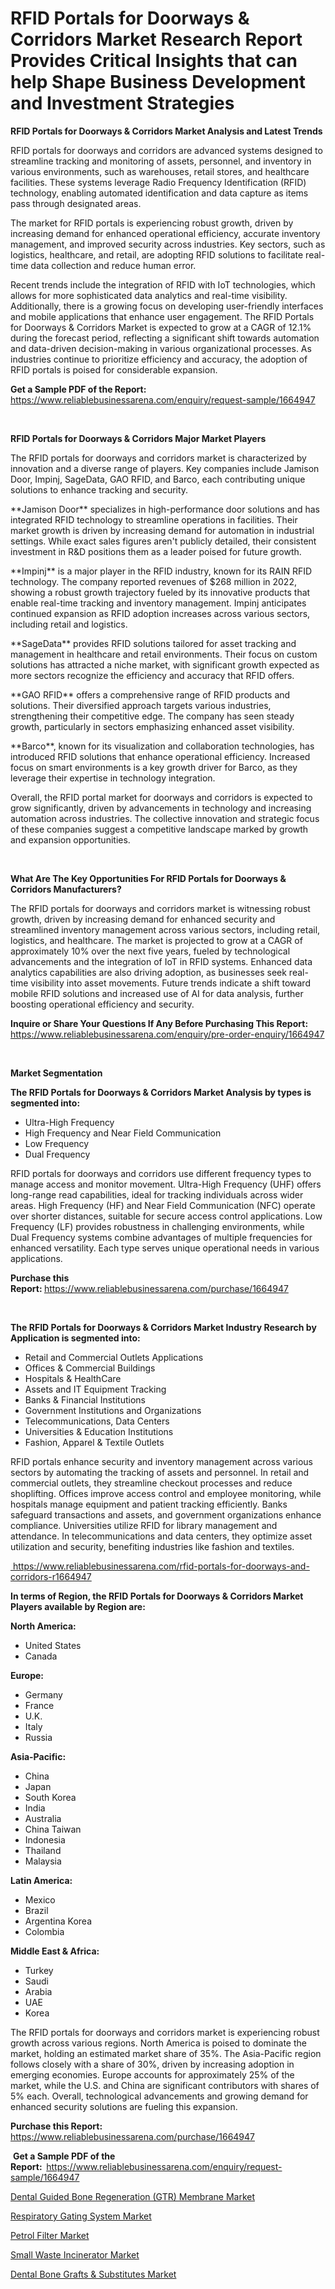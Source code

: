<p><h1>RFID Portals for Doorways & Corridors Market Research Report Provides Critical Insights that can help Shape Business Development and Investment Strategies</h1></p><p><strong>RFID Portals for Doorways & Corridors Market Analysis and Latest Trends</strong></p>
<p><p>RFID portals for doorways and corridors are advanced systems designed to streamline tracking and monitoring of assets, personnel, and inventory in various environments, such as warehouses, retail stores, and healthcare facilities. These systems leverage Radio Frequency Identification (RFID) technology, enabling automated identification and data capture as items pass through designated areas. </p><p>The market for RFID portals is experiencing robust growth, driven by increasing demand for enhanced operational efficiency, accurate inventory management, and improved security across industries. Key sectors, such as logistics, healthcare, and retail, are adopting RFID solutions to facilitate real-time data collection and reduce human error. </p><p>Recent trends include the integration of RFID with IoT technologies, which allows for more sophisticated data analytics and real-time visibility. Additionally, there is a growing focus on developing user-friendly interfaces and mobile applications that enhance user engagement. The RFID Portals for Doorways & Corridors Market is expected to grow at a CAGR of 12.1% during the forecast period, reflecting a significant shift towards automation and data-driven decision-making in various organizational processes. As industries continue to prioritize efficiency and accuracy, the adoption of RFID portals is poised for considerable expansion.</p></p>
<p><strong>Get a Sample PDF of the Report:&nbsp;</strong> <a href="https://www.reliablebusinessarena.com/enquiry/request-sample/1664947?utm_campaign=1332&utm_medium=2&utm_source=Github&utm_content=ia&utm_term=29092024&utm_id=rfid-portals-for-doorways-corridors">https://www.reliablebusinessarena.com/enquiry/request-sample/1664947</a></p>
<p>&nbsp;</p>
<p><strong>RFID Portals for Doorways & Corridors Major Market Players</strong></p>
<p><p>The RFID portals for doorways and corridors market is characterized by innovation and a diverse range of players. Key companies include Jamison Door, Impinj, SageData, GAO RFID, and Barco, each contributing unique solutions to enhance tracking and security.</p><p>**Jamison Door** specializes in high-performance door solutions and has integrated RFID technology to streamline operations in facilities. Their market growth is driven by increasing demand for automation in industrial settings. While exact sales figures aren't publicly detailed, their consistent investment in R&D positions them as a leader poised for future growth.</p><p>**Impinj** is a major player in the RFID industry, known for its RAIN RFID technology. The company reported revenues of $268 million in 2022, showing a robust growth trajectory fueled by its innovative products that enable real-time tracking and inventory management. Impinj anticipates continued expansion as RFID adoption increases across various sectors, including retail and logistics.</p><p>**SageData** provides RFID solutions tailored for asset tracking and management in healthcare and retail environments. Their focus on custom solutions has attracted a niche market, with significant growth expected as more sectors recognize the efficiency and accuracy that RFID offers.</p><p>**GAO RFID** offers a comprehensive range of RFID products and solutions. Their diversified approach targets various industries, strengthening their competitive edge. The company has seen steady growth, particularly in sectors emphasizing enhanced asset visibility.</p><p>**Barco**, known for its visualization and collaboration technologies, has introduced RFID solutions that enhance operational efficiency. Increased focus on smart environments is a key growth driver for Barco, as they leverage their expertise in technology integration.</p><p>Overall, the RFID portal market for doorways and corridors is expected to grow significantly, driven by advancements in technology and increasing automation across industries. The collective innovation and strategic focus of these companies suggest a competitive landscape marked by growth and expansion opportunities.</p></p>
<p>&nbsp;</p>
<p><strong>What Are The Key Opportunities For RFID Portals for Doorways & Corridors Manufacturers?</strong></p>
<p><p>The RFID portals for doorways and corridors market is witnessing robust growth, driven by increasing demand for enhanced security and streamlined inventory management across various sectors, including retail, logistics, and healthcare. The market is projected to grow at a CAGR of approximately 10% over the next five years, fueled by technological advancements and the integration of IoT in RFID systems. Enhanced data analytics capabilities are also driving adoption, as businesses seek real-time visibility into asset movements. Future trends indicate a shift toward mobile RFID solutions and increased use of AI for data analysis, further boosting operational efficiency and security.</p></p>
<p><strong>Inquire or Share Your Questions If Any Before Purchasing This Report:</strong> <a href="https://www.reliablebusinessarena.com/enquiry/pre-order-enquiry/1664947?utm_campaign=1332&utm_medium=2&utm_source=Github&utm_content=ia&utm_term=29092024&utm_id=rfid-portals-for-doorways-corridors">https://www.reliablebusinessarena.com/enquiry/pre-order-enquiry/1664947</a></p>
<p>&nbsp;</p>
<p><strong>Market Segmentation</strong></p>
<p><strong>The RFID Portals for Doorways & Corridors Market Analysis by types is segmented into:</strong></p>
<p><ul><li>Ultra-High Frequency</li><li>High Frequency and Near Field Communication</li><li>Low Frequency</li><li>Dual Frequency</li></ul></p>
<p><p>RFID portals for doorways and corridors use different frequency types to manage access and monitor movement. Ultra-High Frequency (UHF) offers long-range read capabilities, ideal for tracking individuals across wider areas. High Frequency (HF) and Near Field Communication (NFC) operate over shorter distances, suitable for secure access control applications. Low Frequency (LF) provides robustness in challenging environments, while Dual Frequency systems combine advantages of multiple frequencies for enhanced versatility. Each type serves unique operational needs in various applications.</p></p>
<p><strong>Purchase this Report:&nbsp;</strong><a href="https://www.reliablebusinessarena.com/purchase/1664947?utm_campaign=1332&utm_medium=2&utm_source=Github&utm_content=ia&utm_term=29092024&utm_id=rfid-portals-for-doorways-corridors">https://www.reliablebusinessarena.com/purchase/1664947</a></p>
<p>&nbsp;</p>
<p><strong>The RFID Portals for Doorways & Corridors Market Industry Research by Application is segmented into:</strong></p>
<p><ul><li>Retail and Commercial Outlets Applications</li><li>Offices & Commercial Buildings</li><li>Hospitals & HealthCare</li><li>Assets and IT Equipment Tracking</li><li>Banks & Financial Institutions</li><li>Government Institutions and Organizations</li><li>Telecommunications, Data Centers</li><li>Universities & Education Institutions</li><li>Fashion, Apparel & Textile Outlets</li></ul></p>
<p><p>RFID portals enhance security and inventory management across various sectors by automating the tracking of assets and personnel. In retail and commercial outlets, they streamline checkout processes and reduce shoplifting. Offices improve access control and employee monitoring, while hospitals manage equipment and patient tracking efficiently. Banks safeguard transactions and assets, and government organizations enhance compliance. Universities utilize RFID for library management and attendance. In telecommunications and data centers, they optimize asset utilization and security, benefiting industries like fashion and textiles.</p></p>
<p><a href="https://www.reliablebusinessarena.com/rfid-portals-for-doorways-and-corridors-r1664947?utm_campaign=1332&utm_medium=2&utm_source=Github&utm_content=ia&utm_term=29092024&utm_id=rfid-portals-for-doorways-corridors">&nbsp;https://www.reliablebusinessarena.com/rfid-portals-for-doorways-and-corridors-r1664947</a></p>
<p><strong>In terms of Region, the RFID Portals for Doorways & Corridors Market Players available by Region are:</strong></p>
<p>
    <p> <strong> North America: </strong>
        <ul>
            <li>United States</li>
            <li>Canada</li>
        </ul>
        </p> 
    <p> <strong> Europe: </strong>
        <ul>
            <li>Germany</li>
            <li>France</li>
            <li>U.K.</li>
            <li>Italy</li>
            <li>Russia</li>
        </ul>
        </p> 
    <p> <strong> Asia-Pacific: </strong>
        <ul>
            <li>China</li>
            <li>Japan</li>
            <li>South Korea</li>
            <li>India</li>
            <li>Australia</li>
            <li>China Taiwan</li>
            <li>Indonesia</li>
            <li>Thailand</li>
            <li>Malaysia</li>
        </ul>
        </p> 
    <p> <strong> Latin America: </strong>
        <ul>
            <li>Mexico</li>
            <li>Brazil</li>
            <li>Argentina Korea</li>
            <li>Colombia</li>
        </ul>
        </p> 
    <p> <strong> Middle East & Africa: </strong>
        <ul>
            <li>Turkey</li>
            <li>Saudi</li>
            <li>Arabia</li>
            <li>UAE</li>
            <li>Korea</li>
        </ul>
    </p>
    </p>
<p><p>The RFID portals for doorways and corridors market is experiencing robust growth across various regions. North America is poised to dominate the market, holding an estimated market share of 35%. The Asia-Pacific region follows closely with a share of 30%, driven by increasing adoption in emerging economies. Europe accounts for approximately 25% of the market, while the U.S. and China are significant contributors with shares of 5% each. Overall, technological advancements and growing demand for enhanced security solutions are fueling this expansion.</p></p>
<p><strong>Purchase this Report: </strong><a href="https://www.reliablebusinessarena.com/purchase/1664947?utm_campaign=1332&utm_medium=2&utm_source=Github&utm_content=ia&utm_term=29092024&utm_id=rfid-portals-for-doorways-corridors">https://www.reliablebusinessarena.com/purchase/1664947</a></p>
<p>&nbsp;<strong>Get a Sample PDF of the Report:&nbsp;&nbsp;</strong><a href="https://www.reliablebusinessarena.com/enquiry/request-sample/1664947?utm_campaign=1332&utm_medium=2&utm_source=Github&utm_content=ia&utm_term=29092024&utm_id=rfid-portals-for-doorways-corridors">https://www.reliablebusinessarena.com/enquiry/request-sample/1664947</a></p>
<p><strong></strong></p>
<p><p><a href="https://issuu.com/reportprime-2/docs/dental-guided-bone-regeneration-gtr_cd73f37538d8e4?utm_campaign=1332&utm_medium=2&utm_source=Github&utm_content=ia&utm_term=29092024&utm_id=rfid-portals-for-doorways-corridors">Dental Guided Bone Regeneration (GTR) Membrane Market</a></p><p><a href="https://github.com/luckyshygirl/Market-Research-Report-List-6/blob/main/respiratory-gating-system-market.md?utm_campaign=1332&utm_medium=2&utm_source=Github&utm_content=ia&utm_term=29092024&utm_id=rfid-portals-for-doorways-corridors">Respiratory Gating System Market</a></p><p><a href="https://www.linkedin.com/pulse/petrol-filter-market-overview-global-trends-future-prospects-aphbe?utm_campaign=1332&utm_medium=2&utm_source=Github&utm_content=ia&utm_term=29092024&utm_id=rfid-portals-for-doorways-corridors">Petrol Filter Market</a></p><p><a href="https://www.linkedin.com/pulse/small-waste-incinerator-market-essentials-key-players-demand-1zzxc?utm_campaign=1332&utm_medium=2&utm_source=Github&utm_content=ia&utm_term=29092024&utm_id=rfid-portals-for-doorways-corridors">Small Waste Incinerator Market</a></p><p><a href="https://issuu.com/reportprime-2/docs/dental-bone-grafts-substitutes-mark_b61df512d0bc77?utm_campaign=1332&utm_medium=2&utm_source=Github&utm_content=ia&utm_term=29092024&utm_id=rfid-portals-for-doorways-corridors">Dental Bone Grafts & Substitutes Market</a></p></p>